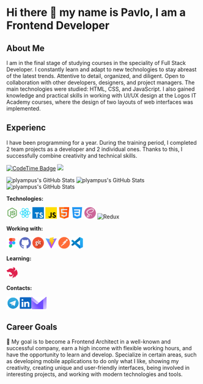 # Hi there 👋 my name is Pavlo, I am a Frontend Developer

## About Me

I am in the final stage of studying courses in the speciality of Full Stack Developer. I constantly learn and adapt to new technologies to stay abreast of the latest trends. Attentive to detail, organized, and diligent. Open to collaboration with other developers, designers, and project managers. The main technologies were studied: HTML, CSS, and JavaScript. I also gained knowledge and practical skills in working with UI/UX design at the Logos IT Academy courses, where the design of two layouts of web interfaces was implemented.

## Experienc

I have been programming for a year. During the training period, I completed 2 team projects as a developer and 2 individual ones. Thanks to this, I successfully combine creativity and technical skills.

<p align="left">
<a href="https://codetime.dev/ua/dashboard"  target="_blank"> <img href="https://codetime.dev" alt="CodeTime Badge" src="https://img.shields.io/endpoint?style=social&color=222&url=https%3A%2F%2Fapi.codetime.dev%2Fshield%3Fid%3D26515%26project%3D%26in=864000000" height="20"></a>
<a href="https://visitcount.itsvg.in">
  <img src="https://visitcount.itsvg.in/api?id=plyampus&label=Profile%20Views&color=0&pretty=false" height="20" />
</a>
</p>

<img src="https://github-readme-stats.vercel.app/api?username=plyampus&theme=default&show_icons=true&hide_border=true&count_private=true" alt="plyampus's GitHub Stats" />

<img src="https://github-readme-stats.vercel.app/api/top-langs/?username=plyampus&theme=default&show_icons=true&hide_border=true&layout=compact" alt="plyampus's GitHub Stats" />

<img src="https://github-readme-streak-stats.herokuapp.com/?user=plyampus&theme=default&hide_border=true" alt="plyampus's GitHub Stats" />

**Technologies:**

<a href="https://nodejs.org/en" title="Node.js" target="_blank"><img src="icons/node.png" width="30"/></a>
<a href="https://reactjs.org/" title="React" target="_blank"><img src="icons/react.png" width="30"/></a>
<a href="https://www.typescriptlang.org/" title="TypeScript" target="_blank"><img src="icons/typescript.png" width="30"/></a>
<a href="https://www.javascript.com/" title="JavaScript" target="_blank"><img src="icons/js.png" width="30"/></a>
<a href="https://html.com/" title="HTML" target="_blank"><img src="icons/html.png" width="30"/></a>
<a href="https://css.in.ua/" title="CSS" target="_blank"><img src="icons/css.png" width="30"/></a>
<a href="https://sass-lang.com/" title="SASS" target="_blank"><img src="icons/sass.png" width="30"/></a>
<img src="https://raw.githubusercontent.com/danielcranney/readme-generator/main/public/icons/skills/redux-colored.svg" width="36" height="36" alt="Redux" />

**Working with:**

<a href="https://www.figma.com/" title="Figma" target="_blank"><img src="icons/figma.png" width="30"/></a>
<a href="https://github.com/" title="GitHub" target="_blank"><img src="icons/github.png" width="30"/></a>
<a href="https://git-scm.com/" title="Git" target="_blank"><img src="icons/git.png" width="30"/></a>
<a href="https://vitejs.dev/" title="Vite" target="_blank"><img src="icons/vite.png" width="30"/></a>
<a href="https://www.postman.com/" title="Postman" target="_blank"><img src="icons/postman.png" width="30"/></a>
<a href="https://code.visualstudio.com/" title="VSCode" target="_blank"><img src="icons/vsCode.png" width="30"/></a>


**Learning:**

<a href="https://nestjs.com/" title="Nestjs" target="_blank"><img src="icons/nestJS.png" width="30"/></a>

**Contacts:**

<div style="display: flex; align-items: center;">
<a href="https://t.me/plyampus" title="Telegram" target="_blank"><img src="icons/tg.png" width="35"/></a>
<a href="https://www.linkedin.com/in/pavlohvozdetskyi" title="LinkedIn" target="_blank"><img src="icons/linkedIn.png" width="30"/></a>
<a href="mailto:pavlohvozdetskyi@protonmail.com"><img src="icons/protonMail.png" width="40"/></a></div>

## Career Goals

🎯 My goal is to become a Frontend Architect in a well-known and successful company, earn a high income with flexible working hours, and have the opportunity to learn and develop. Specialize in certain areas, such as developing mobile applications to do only what I like, showing my creativity, creating unique and user-friendly interfaces, being involved in interesting projects, and working with modern technologies and tools.
